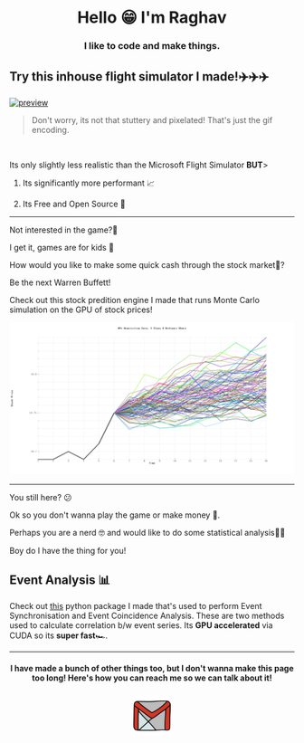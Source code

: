 <h1 align="center">Hello 😁 I'm Raghav</h1>
<h3 align="center">I like to code and make things.</h3>

<h2>Try this inhouse flight simulator I made!✈️✈️✈️</h2>
<a href="https://github.com/professorcode1/Computer-Graphics-Project">
<img alt="preview" src="Game.gif" >
</a>

> Don't worry, its not that stuttery and pixelated! That's just the gif encoding.

<br>
<p>
Its only slightly less realistic than the Microsoft Flight Simulator <strong>BUT</strong>>

 1. Its significantly more performant 📈

 2. Its Free and Open Source 🤯

</p>

----------------
<p>
Not interested in the game?🤔

I get it, games are for kids 🧒

How would you like to make some quick cash through the stock market💸?

Be the next Warren Buffett! 

Check out this stock predition engine I made that runs Monte Carlo simulation on the GPU of stock prices!

<a href="https://github.com/professorcode1/IntelHack">
<img alt="preview" src="plot.png" >
</a>
</p>

----------------


<p>
You still here? 😕

Ok so you don't wanna play the game or make money 🤔. 

Perhaps you are a nerd 🤓 and would like to do some statistical analysis🧑‍🔬

Boy do I have the thing for you!

<p>
<h2>Event Analysis 📊</h2>
<p>Check out <a href="https://github.com/professorcode1/Event-Analysis">this</a> python package I made that's used to perform Event Synchronisation and Event Coincidence Analysis. These are two methods used to calculate correlation b/w event series. Its <strong>GPU accelerated</strong> via CUDA so its <strong>super fast</strong>🏎️. 
</p>

---------------------

<h4 align="center"> I have made a bunch of other things too, but I don't wanna make this page too long! Here's how you can reach me so we can talk about it!</h4>
<p align="center">
 <a href="mailto:raghkum2000@gmail.com"> <img src="gmail.png" alt="" height="70" style="vertical-align:top; margin:4px"></a>
</p>
